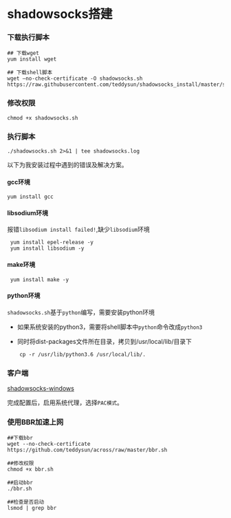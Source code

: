 # shadowsocks搭建

### 下载执行脚本
```shell
## 下载wget
yum install wget

## 下载shell脚本
wget –no-check-certificate -O shadowsocks.sh https://raw.githubusercontent.com/teddysun/shadowsocks_install/master/shadowsocks.sh
```

### 修改权限

```shell
chmod +x shadowsocks.sh
```

### 执行脚本
```shell
./shadowsocks.sh 2>&1 | tee shadowsocks.log
```
以下为我安装过程中遇到的错误及解决方案。

#### gcc环境
```shell
yum install gcc
```

#### libsodium环境
报错`libsodium install failed!`,缺少`libsodium`环境
```shell
 yum install epel-release -y
 yum install libsodium -y
```

#### make环境

```shell
 yum install make -y
```

#### python环境
`shadowsocks.sh`基于`python`编写，需要安装python环境

+ 如果系统安装的python3，需要将shell脚本中`python`命令改成`python3`

+ 同时将dist-packages文件所在目录，拷贝到/usr/local/lib/目录下
```shell
    cp -r /usr/lib/python3.6 /usr/local/lib/.
```

### 客户端

[shadowsocks-windows](https://github.com/shadowsocks/shadowsocks-windows/releases)

完成配置后，启用系统代理，选择`PAC模式`。

### 使用BBR加速上网

```shell
##下载bbr
wget --no-check-certificate https://github.com/teddysun/across/raw/master/bbr.sh

##修改权限
chmod +x bbr.sh

##启动bbr
./bbr.sh

##检查是否启动
lsmod | grep bbr
```


